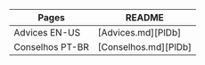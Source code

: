 | Pages | README |
| ------ | ------ |
| Advices EN-US | [Advices.md][PlDb] |
| Conselhos PT-BR | [Conselhos.md][PlDb] |
